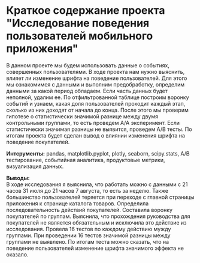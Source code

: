 # Краткое содержание проекта "Исследование поведения пользователей мобильного приложения"
В данном проекте мы будем использовать данные о событиях, совершенных пользователями. В ходе проекта нам нужно выяснить, влияет ли изменение шрифта на поведение пользователей. Для этого мы ознакомимся с данными и выполним предобработку, определим данными за какой период обладаем. Если часть данных будет неполной, удалим ее. По отфильтрованной таблице построим воронку событий и узнаем, какая доля пользователей проходит каждый этап, сколько из них доходят от начала до конца. После этого мы проверим гипотезе о статистически значимой разнице между двумя контрольными группами, то есть проведем А/А эксперимент. Если статистически значимая разницы не выявится, проведем А/В тесты. По итогам проекта будет сделан вывод о влиянии изменения шрифта на поведение покупателей.

**Интсрументы:** pandas, matplotlib.pyplot, plotly, seaborn, scipy.stats, А/В тестирование, событийная аналитика, продуктовые метрики, визуализация данных.

**Выводы:**   
В ходе исследования я выяснила, что работать можно с данными с 21 часов 31 июля до 21 часов 7 августа, то есть за неделю. Также большинство пользователей теряется при переходе с главной страницы приложения к странице каталога товаров. Определила последовательность действий покупателей. Составила воронку покупателей по группам. Выяснила, что прохождения руководства для покупателей не является обязательным и исключила это действие из исследования. Провела 16 тестов по каждому действию мужду группами. При проведении 16 тестов значимой разницы между группами не выявлено. По итогам теста можно сказать, что на поведение пользователей изменение шрифта значимого эффекта не оказало.
